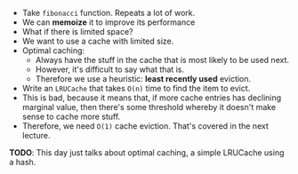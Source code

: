 * Take `fibonacci` function. Repeats a lot of work.
* We can **memoize** it to improve its performance
* What if there is limited space?
* We want to use a cache with limited size.
* Optimal caching:
    * Always have the stuff in the cache that is most likely to be used
      next.
    * However, it's difficult to say what that is.
    * Therefore we use a heuristic: **least recently used** eviction.
* Write an `LRUCache` that takes `O(n)` time to find the item to evict.
* This is bad, because it means that, if more cache entries has
  declining marginal value, then there's some threshold whereby it
  doesn't make sense to cache more stuff.
* Therefore, we need `O(1)` cache eviction. That's covered in the next
  lecture.

**TODO**: This day just talks about optimal caching, a simple LRUCache using a hash.

